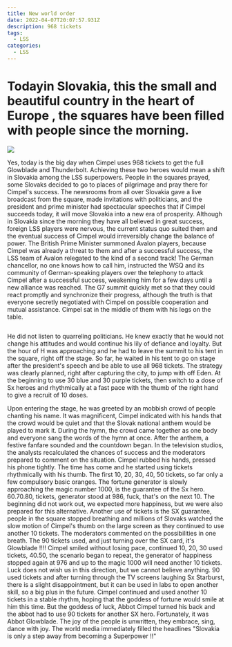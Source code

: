 ```yaml
---
title: New world order
date: 2022-04-07T20:07:57.931Z
description: 968 tickets
tags:
  - LSS
categories:
  - LSS
---
```

# Todayin Slovakia, this the small and beautiful country in the heart of Europe , the squares have been filled with people since the morning.

![](/img/62c74ef9-73f1-44b9-a182-8b6720484cd3_phpandngj.jpg)

Yes, today is the big day when Cimpel uses 968 tickets to get the full Glowblade and Thunderbolt. Achieving these two heroes would mean a shift in Slovakia among the LSS superpowers. People in the squares prayed, some Slovaks decided to go to places of pilgrimage and pray there for Cimpel's success. The newsrooms from all over Slovakia gave a live broadcast from the square, made invitations with politicians, and the president and prime minister had spectacular speeches that if Cimpel succeeds today, it will move Slovakia into a new era of prosperity.
Although in Slovakia since the morning they have all believed in great success, foreign LSS players were nervous, the current status quo suited them and the eventual success of Cimpel would irreversibly change the balance of power.
The British Prime Minister summoned Avalon players, because Cimpel was already a threat to them and after a successful success, the LSS team of Avalon relegated to the kind of a second  track!
The German chancellor, no one knows how to call him, instructed the WSQ and its community of German-speaking players over the telephony to attack Cimpel after a successful success, weakening him for a few days until a new alliance was reached.
The G7 summit quickly met so that they could react promptly and synchronize their progress, although the truth is that everyone secretly negotiated with Cimpel on possible cooperation and mutual assistance. Cimpel sat in the middle of them with his legs on the table. 

![]()

He did not listen to quarreling politicians. He knew exactly that he would not change his attitudes and would continue his lily of defiance and loyalty.
But the hour of H was approaching and he had to leave the summit to his tent in the square, right off the stage.
So far, he waited in his tent to go on stage after the president's speech and be able to use all 968 tickets.
The strategy was clearly planned, right after capturing the city, to jump with off Eden. At the beginning to use 30 blue and 30 purple tickets, then switch to a dose of Sx heroes and rhythmically at a fast pace with the thumb of the right hand to give a recruit of 10 doses.

Upon entering the stage, he was greeted by an mobbish crowd of people chanting his name.
It was magnificent, Cimpel indicated with his hands that the crowd would be quiet and that the Slovak national anthem would be played to mark it. During the hymn, the crowd came together as one body and everyone sang the words of the hymn at once.
After the anthem, a festive fanfare sounded and the countdown began.
In the television studios, the analysts recalculated the chances of success and the moderators prepared to comment on the situation.
Cimpel rubbed his hands, pressed his phone tightly. The time has come and he started using tickets rhythmically with his thumb. The first 10, 20, 30, 40, 50 tickets, so far only a few compulsory basic oranges. The fortune generator is slowly approaching the magic number 1000,  is the guarantee of the Sx hero.
60.70.80, tickets, generator stood at 986, fuck, that's on the next 10.
The beginning did not work out, we expected more happiness, but we were also prepared for this alternative.
Another use of tickets is the SX guarantee, people in the square stopped breathing and millions of Slovaks watched the slow motion of Cimpel's thumb on the large screen as they continued to use another 10 tickets.
The moderators commented on the possibilities in one breath.
The 90 tickets used, and just turning over the SX card, it's Glowblade !!!!
Cimpel smiled without losing pace, continued 10, 20, 30 used tickets, 40.50, the scenario began to repeat, the generator of happiness stopped again at 976 and up to the magic 1000 will need another 10 tickets.
Luck does not wish us in this direction, but we cannot believe anything.
90 used tickets and after turning through the TV screens laughing Sx Starburst, there is a slight disappointment, but it can be used in labs to open another skill, so a big plus in the future.
Cimpel continued and used another 10 tickets in a stable rhythm, hoping that the goddess of fortune would smile at him this time. But the goddess of luck, Abbot Cimpel turned his back and the abbot had to use 90 tickets for another SX hero.
Fortunately, it was Abbot Glowblade. The joy of the people is unwritten, they embrace, sing, dance with joy.
The world media immediately filled the headlines "Slovakia is only a step away from becoming a Superpower !!"